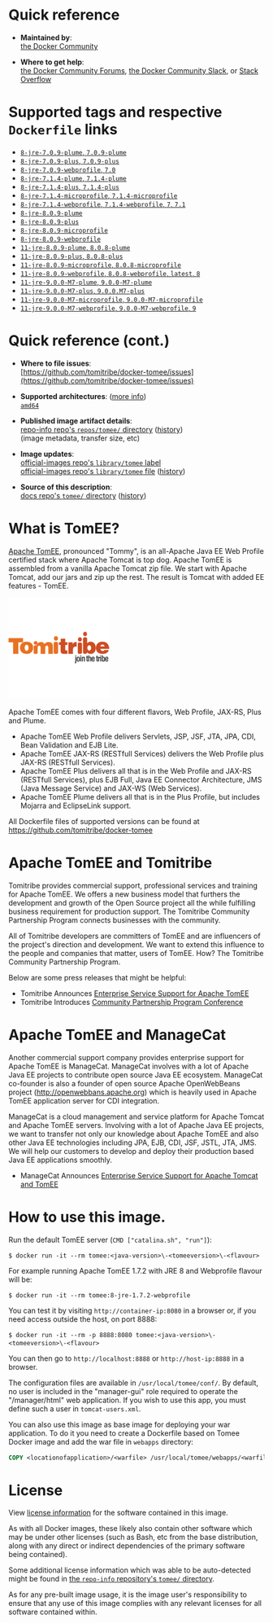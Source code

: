 <!--

********************************************************************************

WARNING:

    DO NOT EDIT "tomee/README.md"

    IT IS AUTO-GENERATED

    (from the other files in "tomee/" combined with a set of templates)

********************************************************************************

-->

# Quick reference

-	**Maintained by**:  
	[the Docker Community](https://github.com/tomitribe/docker-tomee)

-	**Where to get help**:  
	[the Docker Community Forums](https://forums.docker.com/), [the Docker Community Slack](https://dockr.ly/slack), or [Stack Overflow](https://stackoverflow.com/search?tab=newest&q=docker)

# Supported tags and respective `Dockerfile` links

-	[`8-jre-7.0.9-plume`, `7.0.9-plume`](https://github.com/tomitribe/docker-tomee/blob/210f85f1442d152c4d88b0fd3fc5b225a6a494dc/TomEE-7.0/jre8/plume/Dockerfile)
-	[`8-jre-7.0.9-plus`, `7.0.9-plus`](https://github.com/tomitribe/docker-tomee/blob/210f85f1442d152c4d88b0fd3fc5b225a6a494dc/TomEE-7.0/jre8/plus/Dockerfile)
-	[`8-jre-7.0.9-webprofile`, `7.0`](https://github.com/tomitribe/docker-tomee/blob/210f85f1442d152c4d88b0fd3fc5b225a6a494dc/TomEE-7.0/jre8/webprofile/Dockerfile)
-	[`8-jre-7.1.4-plume`, `7.1.4-plume`](https://github.com/tomitribe/docker-tomee/blob/210f85f1442d152c4d88b0fd3fc5b225a6a494dc/TomEE-7.1/jre8/plume/Dockerfile)
-	[`8-jre-7.1.4-plus`, `7.1.4-plus`](https://github.com/tomitribe/docker-tomee/blob/210f85f1442d152c4d88b0fd3fc5b225a6a494dc/TomEE-7.1/jre8/plus/Dockerfile)
-	[`8-jre-7.1.4-microprofile`, `7.1.4-microprofile`](https://github.com/tomitribe/docker-tomee/blob/210f85f1442d152c4d88b0fd3fc5b225a6a494dc/TomEE-7.1/jre8/microprofile/Dockerfile)
-	[`8-jre-7.1.4-webprofile`, `7.1.4-webprofile`, `7`, `7.1`](https://github.com/tomitribe/docker-tomee/blob/210f85f1442d152c4d88b0fd3fc5b225a6a494dc/TomEE-7.1/jre8/webprofile/Dockerfile)
-	[`8-jre-8.0.9-plume`](https://github.com/tomitribe/docker-tomee/blob/210f85f1442d152c4d88b0fd3fc5b225a6a494dc/TomEE-8.0/jre8/plume/Dockerfile)
-	[`8-jre-8.0.9-plus`](https://github.com/tomitribe/docker-tomee/blob/210f85f1442d152c4d88b0fd3fc5b225a6a494dc/TomEE-8.0/jre8/plus/Dockerfile)
-	[`8-jre-8.0.9-microprofile`](https://github.com/tomitribe/docker-tomee/blob/210f85f1442d152c4d88b0fd3fc5b225a6a494dc/TomEE-8.0/jre8/microprofile/Dockerfile)
-	[`8-jre-8.0.9-webprofile`](https://github.com/tomitribe/docker-tomee/blob/210f85f1442d152c4d88b0fd3fc5b225a6a494dc/TomEE-8.0/jre8/webprofile/Dockerfile)
-	[`11-jre-8.0.9-plume`, `8.0.8-plume`](https://github.com/tomitribe/docker-tomee/blob/210f85f1442d152c4d88b0fd3fc5b225a6a494dc/TomEE-8.0/jre11/plume/Dockerfile)
-	[`11-jre-8.0.9-plus`, `8.0.8-plus`](https://github.com/tomitribe/docker-tomee/blob/210f85f1442d152c4d88b0fd3fc5b225a6a494dc/TomEE-8.0/jre11/plus/Dockerfile)
-	[`11-jre-8.0.9-microprofile`, `8.0.8-microprofile`](https://github.com/tomitribe/docker-tomee/blob/210f85f1442d152c4d88b0fd3fc5b225a6a494dc/TomEE-8.0/jre11/microprofile/Dockerfile)
-	[`11-jre-8.0.9-webprofile`, `8.0.8-webprofile`, `latest`, `8`](https://github.com/tomitribe/docker-tomee/blob/210f85f1442d152c4d88b0fd3fc5b225a6a494dc/TomEE-8.0/jre11/webprofile/Dockerfile)
-	[`11-jre-9.0.0-M7-plume`, `9.0.0-M7-plume`](https://github.com/tomitribe/docker-tomee/blob/210f85f1442d152c4d88b0fd3fc5b225a6a494dc/TomEE-9.0/jre11/plume/Dockerfile)
-	[`11-jre-9.0.0-M7-plus`, `9.0.0.M7-plus`](https://github.com/tomitribe/docker-tomee/blob/210f85f1442d152c4d88b0fd3fc5b225a6a494dc/TomEE-9.0/jre11/plus/Dockerfile)
-	[`11-jre-9.0.0-M7-microprofile`, `9.0.0-M7-microprofile`](https://github.com/tomitribe/docker-tomee/blob/210f85f1442d152c4d88b0fd3fc5b225a6a494dc/TomEE-9.0/jre11/microprofile/Dockerfile)
-	[`11-jre-9.0.0-M7-webprofile`, `9.0.0-M7-webprofile`, `9`](https://github.com/tomitribe/docker-tomee/blob/210f85f1442d152c4d88b0fd3fc5b225a6a494dc/TomEE-9.0/jre11/webprofile/Dockerfile)

# Quick reference (cont.)

-	**Where to file issues**:  
	[https://github.com/tomitribe/docker-tomee/issues](https://github.com/tomitribe/docker-tomee/issues)

-	**Supported architectures**: ([more info](https://github.com/docker-library/official-images#architectures-other-than-amd64))  
	[`amd64`](https://hub.docker.com/r/amd64/tomee/)

-	**Published image artifact details**:  
	[repo-info repo's `repos/tomee/` directory](https://github.com/docker-library/repo-info/blob/master/repos/tomee) ([history](https://github.com/docker-library/repo-info/commits/master/repos/tomee))  
	(image metadata, transfer size, etc)

-	**Image updates**:  
	[official-images repo's `library/tomee` label](https://github.com/docker-library/official-images/issues?q=label%3Alibrary%2Ftomee)  
	[official-images repo's `library/tomee` file](https://github.com/docker-library/official-images/blob/master/library/tomee) ([history](https://github.com/docker-library/official-images/commits/master/library/tomee))

-	**Source of this description**:  
	[docs repo's `tomee/` directory](https://github.com/docker-library/docs/tree/master/tomee) ([history](https://github.com/docker-library/docs/commits/master/tomee))

# What is TomEE?

[Apache TomEE](http://tomee.apache.org/), pronounced "Tommy", is an all-Apache Java EE Web Profile certified stack where Apache Tomcat is top dog. Apache TomEE is assembled from a vanilla Apache Tomcat zip file. We start with Apache Tomcat, add our jars and zip up the rest. The result is Tomcat with added EE features - TomEE.

![logo](https://raw.githubusercontent.com/docker-library/docs/4a10a52c08621b68c1b1b53b561f819d9e78c2e0/tomee/logo.png)

Apache TomEE comes with four different flavors, Web Profile, JAX-RS, Plus and Plume.

-	Apache TomEE Web Profile delivers Servlets, JSP, JSF, JTA, JPA, CDI, Bean Validation and EJB Lite.
-	Apache TomEE JAX-RS (RESTfull Services) delivers the Web Profile plus JAX-RS (RESTfull Services).
-	Apache TomEE Plus delivers all that is in the Web Profile and JAX-RS (RESTfull Services), plus EJB Full, Java EE Connector Architecture, JMS (Java Message Service) and JAX-WS (Web Services).
-	Apache TomEE Plume delivers all that is in the Plus Profile, but includes Mojarra and EclipseLink support.

All Dockerfile files of supported versions can be found at https://github.com/tomitribe/docker-tomee

# Apache TomEE and Tomitribe

Tomitribe provides commercial support, professional services and training for Apache TomEE. We offers a new business model that furthers the development and growth of the Open Source project all the while fulfilling business requirement for production support. The Tomitribe Community Partnership Program connects businesses with the community.

All of Tomitribe developers are committers of TomEE and are influencers of the project's direction and development. We want to extend this influence to the people and companies that matter, users of TomEE. How? The Tomitribe Community Partnership Program.

Below are some press releases that might be helpful:

-	Tomitribe Announces [Enterprise Service Support for Apache TomEE](http://www.tomitribe.com/company/press/tomitribe_enterprise_service_support_for_apache_tomee_javaone_2013/)
-	Tomitribe Introduces [Community Partnership Program Conference](http://www.tomitribe.com/company/press/tomitribe-introduces-community-partnership-program-and-presents-java-ee-sessions-at-javaone-2014-conference/)

# Apache TomEE and ManageCat

Another commercial support company provides enterprise support for Apache TomEE is ManageCat. ManageCat involves with a lot of Apache Java EE projects to contribute open source Java EE ecosystem. ManageCat co-founder is also a founder of open source Apache OpenWebBeans project (http://openwebbans.apache.org) which is heavily used in Apache TomEE application server for CDI integration.

ManageCat is a cloud management and service platform for Apache Tomcat and Apache TomEE servers. Involving with a lot of Apache Java EE projects, we want to transfer not only our knowledge about Apache TomEE and also other Java EE technologies including JPA, EJB, CDI, JSF, JSTL, JTA, JMS. We will help our customers to develop and deploy their production based Java EE applications smoothly.

-	ManageCat Announces [Enterprise Service Support for Apache Tomcat and TomEE](http://managecat.com/index.php/enterprise-tomcat-support)

# How to use this image.

Run the default TomEE server (`CMD ["catalina.sh", "run"]`):

```console
$ docker run -it --rm tomee:<java-version>\-<tomeeversion>\-<flavour>
```

For example running Apache TomEE 1.7.2 with JRE 8 and Webprofile flavour will be:

```console
$ docker run -it --rm tomee:8-jre-1.7.2-webprofile
```

You can test it by visiting `http://container-ip:8080` in a browser or, if you need access outside the host, on port 8888:

```console
$ docker run -it --rm -p 8888:8080 tomee:<java-version>\-<tomeeversion>\-<flavour>
```

You can then go to `http://localhost:8888` or `http://host-ip:8888` in a browser.

The configuration files are available in `/usr/local/tomee/conf/`. By default, no user is included in the "manager-gui" role required to operate the "/manager/html" web application. If you wish to use this app, you must define such a user in `tomcat-users.xml`.

You can also use this image as base image for deploying your war application. To do it you need to create a Dockerfile based on Tomee Docker image and add the war file in `webapps` directory:

```dockerfile
COPY <locationofapplication>/<warfile> /usr/local/tomee/webapps/<warfile>
```

# License

View [license information](http://www.apache.org/licenses/LICENSE-2.0) for the software contained in this image.

As with all Docker images, these likely also contain other software which may be under other licenses (such as Bash, etc from the base distribution, along with any direct or indirect dependencies of the primary software being contained).

Some additional license information which was able to be auto-detected might be found in [the `repo-info` repository's `tomee/` directory](https://github.com/docker-library/repo-info/tree/master/repos/tomee).

As for any pre-built image usage, it is the image user's responsibility to ensure that any use of this image complies with any relevant licenses for all software contained within.
